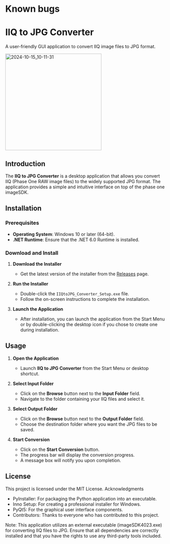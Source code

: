 # Known bugs

# IIQ to JPG Converter

A user-friendly GUI application to convert IIQ image files to JPG format.


<img width="302" alt="2024-10-15_10-11-31" src="https://github.com/user-attachments/assets/5a1a976d-48a1-42a6-818c-8a10c1f88ea7">


## Introduction

The **IIQ to JPG Converter** is a desktop application that allows you convert IIQ (Phase One RAW image files) to the widely supported JPG format. The application provides a simple and intuitive interface on top of the phase one imageSDK.

## Installation

### Prerequisites

- **Operating System**: Windows 10 or later (64-bit).
- **.NET Runtime**: Ensure that the .NET 6.0 Runtime is installed.

### Download and Install

1. **Download the Installer**

   - Get the latest version of the installer from the [Releases](https://github.com/Skoumann/IIQtoJPG/releases) page.

2. **Run the Installer**

   - Double-click the `IIQtoJPG_Converter_Setup.exe` file.
   - Follow the on-screen instructions to complete the installation.

3. **Launch the Application**

   - After installation, you can launch the application from the Start Menu or by double-clicking the desktop icon if you chose to create one during installation.

## Usage


1. **Open the Application**

   - Launch **IIQ to JPG Converter** from the Start Menu or desktop shortcut.

2. **Select Input Folder**

   - Click on the **Browse** button next to the **Input Folder** field.
   - Navigate to the folder containing your IIQ files and select it.

3. **Select Output Folder**

   - Click on the **Browse** button next to the **Output Folder** field.
   - Choose the destination folder where you want the JPG files to be saved.

4. **Start Conversion**

   - Click on the **Start Conversion** button.
   - The progress bar will display the conversion progress.
   - A message box will notify you upon completion.



## License

This project is licensed under the MIT License.
Acknowledgments

  - PyInstaller: For packaging the Python application into an executable.
  - Inno Setup: For creating a professional installer for Windows.
  - PyQt5: For the graphical user interface components.
  - Contributors: Thanks to everyone who has contributed to this project.


Note: This application utilizes an external executable (imageSDK4023.exe) for converting IIQ files to JPG. Ensure that all dependencies are correctly installed and that you have the rights to use any third-party tools included.

